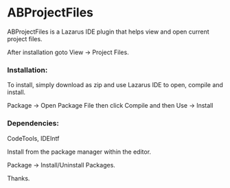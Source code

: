 # ABProjectFiles

ABProjectFiles is a Lazarus IDE plugin that helps view and open current project files.

After installation goto View -> Project Files.

### Installation:
To install, simply download as zip and use Lazarus IDE to open, compile and install.

Package -> Open Package File
then click Compile and then Use -> Install

### Dependencies:
CodeTools, IDEIntf

Install from the package manager within the editor.

Package -> Install/Uninstall Packages.

Thanks.
